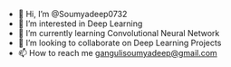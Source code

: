 - 👋 Hi, I’m @Soumyadeep0732
- 👀 I’m interested in Deep Learning
- 🌱 I’m currently learning Convolutional Neural Network
- 💞️ I’m looking to collaborate on Deep Learning Projects
- 📫 How to reach me gangulisoumyadeep@gmail.com

<!---
Soumyadeep0732/Soumyadeep0732 is a ✨ special ✨ repository because its `README.md` (this file) appears on your GitHub profile.
You can click the Preview link to take a look at your changes.
--->
